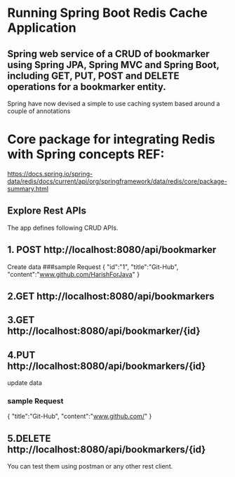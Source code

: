 # Running Spring Boot Redis Cache Application
## Spring web service of a CRUD of bookmarker using Spring JPA, Spring MVC and Spring Boot, including GET, PUT, POST and DELETE operations for a bookmarker entity.

 Spring have now devised a simple to use caching system based around a couple of annotations
 
 
# Core package for integrating Redis with Spring concepts REF:
 
 https://docs.spring.io/spring-data/redis/docs/current/api/org/springframework/data/redis/core/package-summary.html

## Explore Rest APIs

The app defines following CRUD APIs.

## 1. POST http://localhost:8080/api/bookmarker
Create data
###sample Request
{
	"id":"1",
	"title":"Git-Hub",
	"content":"www.github.com/HarishForJava"
}


## 2.GET http://localhost:8080/api/bookmarkers

## 3.GET http://localhost:8080/api/bookmarker/{id}

## 4.PUT http://localhost:8080/api/bookmarkers/{id}
update data
### sample Request
{
	"title":"Git-Hub",
	"content":"www.github.com/"
}

## 5.DELETE http://localhost:8080/api/bookmarkers/{id}

You can test them using postman or any other rest client.
